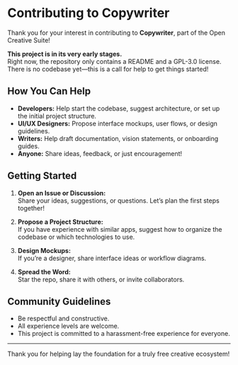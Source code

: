 # Contributing to Copywriter

Thank you for your interest in contributing to **Copywriter**, part of the Open Creative Suite!

**This project is in its very early stages.**  
Right now, the repository only contains a README and a GPL-3.0 license. There is no codebase yet—this is a call for help to get things started!

## How You Can Help

- **Developers:** Help start the codebase, suggest architecture, or set up the initial project structure.
- **UI/UX Designers:** Propose interface mockups, user flows, or design guidelines.
- **Writers:** Help draft documentation, vision statements, or onboarding guides.
- **Anyone:** Share ideas, feedback, or just encouragement!

## Getting Started

1. **Open an Issue or Discussion:**  
   Share your ideas, suggestions, or questions. Let’s plan the first steps together!

2. **Propose a Project Structure:**  
   If you have experience with similar apps, suggest how to organize the codebase or which technologies to use.

3. **Design Mockups:**  
   If you’re a designer, share interface ideas or workflow diagrams.

4. **Spread the Word:**  
   Star the repo, share it with others, or invite collaborators.

## Community Guidelines

- Be respectful and constructive.
- All experience levels are welcome.
- This project is committed to a harassment-free experience for everyone.

---

Thank you for helping lay the foundation for a truly free creative ecosystem!
